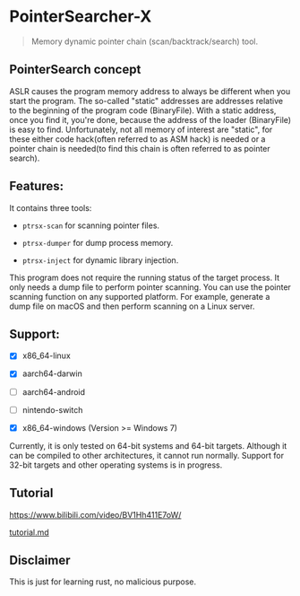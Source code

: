 # PointerSearcher-X

> Memory dynamic pointer chain (scan/backtrack/search) tool.

## PointerSearch concept

ASLR causes the program memory address to always be different when you start the program. The so-called "static" addresses are addresses relative to the beginning of the program code (BinaryFile). With a static address, once you find it, you're done, because the address of the loader (BinaryFile) is easy to find. Unfortunately, not all memory of interest are "static", for these either code hack(often referred to as ASM hack) is needed or a pointer chain is needed(to find this chain is often referred to as pointer search).

## Features:

It contains three tools: 

- `ptrsx-scan` for scanning pointer files.

- `ptrsx-dumper` for dump process memory. 

- `ptrsx-inject` for dynamic library injection.

This program does not require the running status of the target process. It only needs a dump file to perform pointer scanning. You can use the pointer scanning function on any supported platform.
For example, generate a dump file on macOS and then perform scanning on a Linux server.

## Support:

- [x] x86_64-linux

- [x] aarch64-darwin

- [ ] aarch64-android

- [ ] nintendo-switch

- [x] x86_64-windows (Version >= Windows 7)

Currently, it is only tested on 64-bit systems and 64-bit targets. Although it can be compiled to other architectures, it cannot run normally. Support for 32-bit targets and other operating systems is in progress.

## Tutorial

https://www.bilibili.com/video/BV1Hh411E7oW/

[tutorial.md](tutorial.md)

## Disclaimer

This is just for learning rust, no malicious purpose.